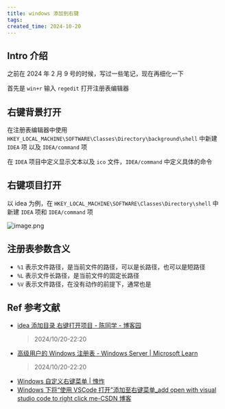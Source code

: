 ```yaml
---
title: windows 添加到右键
tags:
created_time: 2024-10-20
---
```


## Intro 介绍

之前在 2024 年 2 月 9 号的时候，写过一些笔记，现在再细化一下

首先是 `win+r` 输入 `regedit` 打开注册表编辑器

## 右键背景打开

在注册表编辑器中使用 `HKEY_LOCAL_MACHINE\SOFTWARE\Classes\Directory\background\shell` 中新建 `IDEA` 项 以及 `IDEA/command` 项

在 `IDEA` 项目中定义显示文本以及 `ico` 文件，`IDEA/command` 中定义具体的命令

## 右键项目打开

以 idea 为例，在 `HKEY_LOCAL_MACHINE\SOFTWARE\Classes\Directory\shell` 中新建 `IDEA` 项和 `IDEA/command` 项

![image.png](https://assets-1302294329.cos.ap-shanghai.myqcloud.com/2024/md/20241020170354.png)

## 注册表参数含义

- `%1` 表示文件路径，是当前文件的路径，可以是长路径，也可以是短路径
- `%L` 表示文件长路径，是当前文件的固定长路径
- `%V` 表示文件路径，在没有动作的前提下，通常也是

## Ref 参考文献

- [idea 添加目录 右键打开项目 - 陈同学 - 博客园](https://www.cnblogs.com/chencidi/p/14060921.html)
  > 2024/10/20-22:20
- [高级用户的 Windows 注册表 - Windows Server | Microsoft Learn](https://learn.microsoft.com/zh-cn/troubleshoot/windows-server/performance/windows-registry-advanced-users)
  > 2024/10/20-22:20
- [Windows 自定义右键菜单 | 愧怍](https://kuizuo.cn/docs/windows-custom-right-click-menu/)
- [Windows 下将“使用 VSCode 打开”添加至右键菜单\_add open with visual studio code to right click me-CSDN 博客](https://blog.csdn.net/ArthurCaoMH/article/details/89949447)
